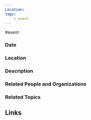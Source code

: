 ```yaml
---
Location: 
tags:
    - event
---
```

#event

### Date


### Location


### Description


### Related People and Organizations


### Related Topics


## Links
